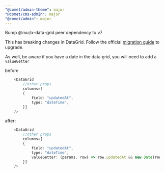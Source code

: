 ```yaml
---
"@comet/admin-theme": major
"@comet/cms-admin": major
"@comet/admin": major
---
```


Bump @mui/x-data-grid peer dependency to v7

This has breaking changes in DataGrid.
Follow the official [migration guide](<(https://mui.com/x/migration/migration-data-grid-v6/)>) to upgrade.

As well, be aware if you have a date in the data grid, you will need to add a `valueGetter`

before

```typescript
    <DataGrid
        //other props
        columns=[
        {
            field: "updatedAt",
            type: "dateTime",
        }]
    />
```

after:

```typescript
    <DataGrid
        //other props
        columns=[
        {
            field: "updatedAt",
            type: "dateTime",
            valueGetter: (params, row) => row.updatedAt && new Date(row.updatedAt)
        }]
    />
```
